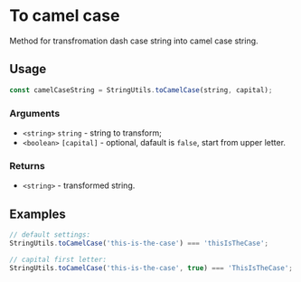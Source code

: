 To camel case
=============

Method for transfromation dash case string into camel case string.


Usage
-----

```js
const camelCaseString = StringUtils.toCamelCase(string, capital);
```


### Arguments

* `<string>` `string` - string to transform;
* `<boolean>` `[capital]` - optional, dafault is `false`, start from upper letter.


### Returns

* `<string>` - transformed string.


Examples
--------

```js
// default settings:
StringUtils.toCamelCase('this-is-the-case') === 'thisIsTheCase';

// capital first letter:
StringUtils.toCamelCase('this-is-the-case', true) === 'ThisIsTheCase';

```
